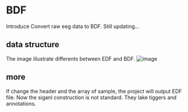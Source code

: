 # BDF
Introduce
Convert raw eeg data to BDF. Still updating...

## data structure
The image illustrate differents between EDF and BDF.
![image](https://user-images.githubusercontent.com/53856105/167778382-2a6a7a1a-4821-4776-963c-f7e5f8d16f00.png)

## more
If change the header and the array of sample, the project will output EDF file.
Now the siganl construction is not standard. They lake tiggers and annotations.
